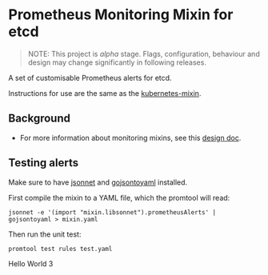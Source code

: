 # Prometheus Monitoring Mixin for etcd

> NOTE: This project is *alpha* stage. Flags, configuration, behaviour and design may change significantly in following releases.

A set of customisable Prometheus alerts for etcd.

Instructions for use are the same as the [kubernetes-mixin](https://github.com/kubernetes-monitoring/kubernetes-mixin).

## Background

* For more information about monitoring mixins, see this [design doc](https://docs.google.com/document/d/1A9xvzwqnFVSOZ5fD3blKODXfsat5fg6ZhnKu9LK3lB4/edit#).

## Testing alerts

Make sure to have [jsonnet](https://jsonnet.org/) and [gojsontoyaml](https://github.com/brancz/gojsontoyaml) installed.

First compile the mixin to a YAML file, which the promtool will read:
```
jsonnet -e '(import "mixin.libsonnet").prometheusAlerts' | gojsontoyaml > mixin.yaml
```

Then run the unit test:
```
promtool test rules test.yaml
```
Hello World 3

